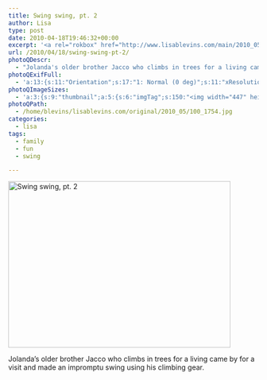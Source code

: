 ```yaml
---
title: Swing swing, pt. 2
author: Lisa
type: post
date: 2010-04-18T19:46:32+00:00
excerpt: '<a rel="rokbox" href="http://www.lisablevins.com/main/2010_05/100_1754.jpg" title="Swing swing, pt. 2"><img width="447" height="335" alt="Swing swing, pt. 2" src="http://www.lisablevins.com/thumbnail/2010_05/100_1754.jpg" class="photoQexcerpt photoQLinkImg" /></a>'
url: /2010/04/18/swing-swing-pt-2/
photoQDescr:
  - "Jolanda's older brother Jacco who climbs in trees for a living came by for a visit and made an impromptu swing using his climbing gear."
photoQExifFull:
  - 'a:13:{s:11:"Orientation";s:17:"1: Normal (0 deg)";s:11:"xResolution";s:2:"72";s:11:"yResolution";s:2:"72";s:14:"ResolutionUnit";s:4:"Inch";s:8:"Software";s:15:"QuickTime 7.6.6";s:8:"DateTime";s:19:"2010:05:23 17:26:58";s:12:"HostComputer";s:15:"Mac OS X 10.6.3";s:11:"ExifVersion";s:11:"version 2.2";s:16:"DateTimeOriginal";s:19:"2010:04:18 16:31:00";s:10:"ColorSpace";s:4:"sRGB";s:14:"ExifImageWidth";s:11:"1280 pixels";s:15:"ExifImageHeight";s:10:"960 pixels";s:20:"FocalLength35mmEquiv";s:0:"";}'
photoQImageSizes:
  - 'a:3:{s:9:"thumbnail";a:5:{s:6:"imgTag";s:150:"<img width="447" height="335" alt="Swing swing, pt. 2" src="http://www.lisablevins.com/thumbnail/2010_05/100_1754.jpg" class="PhotoQImg" />";s:6:"imgUrl";s:68:"http://www.lisablevins.com/thumbnail/2010_05/100_1754.jpg";s:7:"imgPath";s:71:"/home/blevins/lisablevins.com/thumbnail/2010_05/100_1754.jpg";s:8:"imgWidth";s:3:"447";s:9:"imgHeight";s:3:"335";}s:4:"main";a:5:{s:6:"imgTag";s:145:"<img width="700" height="525" alt="Swing swing, pt. 2" src="http://www.lisablevins.com/main/2010_05/100_1754.jpg" class="PhotoQImg" />";s:6:"imgUrl";s:63:"http://www.lisablevins.com/main/2010_05/100_1754.jpg";s:7:"imgPath";s:66:"/home/blevins/lisablevins.com/main/2010_05/100_1754.jpg";s:8:"imgWidth";s:3:"700";s:9:"imgHeight";s:3:"525";}s:8:"original";a:5:{s:6:"imgTag";s:150:"<img width="1280" height="960" alt="Swing swing, pt. 2" src="http://www.lisablevins.com/original/2010_05/100_1754.jpg" class="PhotoQImg" />";s:6:"imgUrl";s:67:"http://www.lisablevins.com/original/2010_05/100_1754.jpg";s:7:"imgPath";s:70:"/home/blevins/lisablevins.com/original/2010_05/100_1754.jpg";s:8:"imgWidth";s:4:"1280";s:9:"imgHeight";s:3:"960";}}'
photoQPath:
  - /home/blevins/lisablevins.com/original/2010_05/100_1754.jpg
categories:
  - lisa
tags:
  - family
  - fun
  - swing

---
```

<a rel="lightbox" href="http://www.lisablevins.com/main/2010_05/100_1754.jpg" title="Swing swing, pt. 2"><img width="447" height="335" alt="Swing swing, pt. 2" src="http://www.lisablevins.com/thumbnail/2010_05/100_1754.jpg" class="photoQcontent photoQLinkImg" /></a>

<div class="photoQDescr">
  Jolanda&#8217;s older brother Jacco who climbs in trees for a living came by for a visit and made an impromptu swing using his climbing gear.
</div>